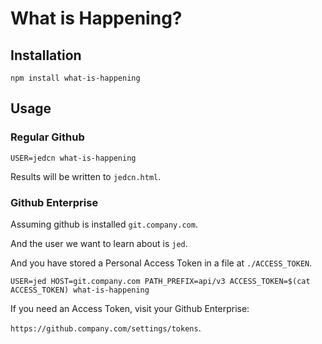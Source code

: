 # What is Happening?

## Installation

```
npm install what-is-happening
```

## Usage

### Regular Github

```
USER=jedcn what-is-happening
```

Results will be written to `jedcn.html`.

### Github Enterprise

Assuming github is installed `git.company.com`.

And the user we want to learn about is `jed`.

And you have stored a Personal Access Token in a file at `./ACCESS_TOKEN`.

```
USER=jed HOST=git.company.com PATH_PREFIX=api/v3 ACCESS_TOKEN=$(cat ACCESS_TOKEN) what-is-happening
```

If you need an Access Token, visit your Github Enterprise:

`https://github.company.com/settings/tokens`.
